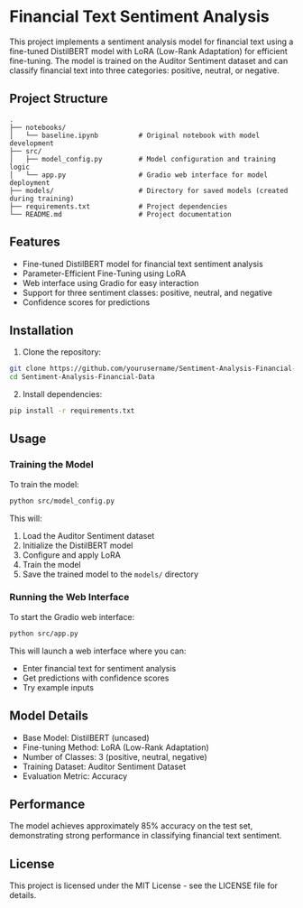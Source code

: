 # Financial Text Sentiment Analysis

This project implements a sentiment analysis model for financial text using a fine-tuned DistilBERT model with LoRA (Low-Rank Adaptation) for efficient fine-tuning. The model is trained on the Auditor Sentiment dataset and can classify financial text into three categories: positive, neutral, or negative.

## Project Structure

```
.
├── notebooks/
│   └── baseline.ipynb          # Original notebook with model development
├── src/
│   ├── model_config.py         # Model configuration and training logic
│   └── app.py                  # Gradio web interface for model deployment
├── models/                     # Directory for saved models (created during training)
├── requirements.txt            # Project dependencies
└── README.md                   # Project documentation
```

## Features

- Fine-tuned DistilBERT model for financial text sentiment analysis
- Parameter-Efficient Fine-Tuning using LoRA
- Web interface using Gradio for easy interaction
- Support for three sentiment classes: positive, neutral, and negative
- Confidence scores for predictions

## Installation

1. Clone the repository:
```bash
git clone https://github.com/yourusername/Sentiment-Analysis-Financial-Data.git
cd Sentiment-Analysis-Financial-Data
```

2. Install dependencies:
```bash
pip install -r requirements.txt
```

## Usage

### Training the Model

To train the model:

```bash
python src/model_config.py
```

This will:
1. Load the Auditor Sentiment dataset
2. Initialize the DistilBERT model
3. Configure and apply LoRA
4. Train the model
5. Save the trained model to the `models/` directory

### Running the Web Interface

To start the Gradio web interface:

```bash
python src/app.py
```

This will launch a web interface where you can:
- Enter financial text for sentiment analysis
- Get predictions with confidence scores
- Try example inputs

## Model Details

- Base Model: DistilBERT (uncased)
- Fine-tuning Method: LoRA (Low-Rank Adaptation)
- Number of Classes: 3 (positive, neutral, negative)
- Training Dataset: Auditor Sentiment Dataset
- Evaluation Metric: Accuracy

## Performance

The model achieves approximately 85% accuracy on the test set, demonstrating strong performance in classifying financial text sentiment.

## License

This project is licensed under the MIT License - see the LICENSE file for details.